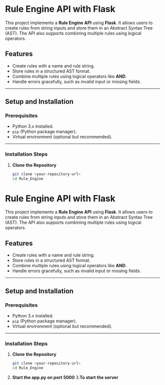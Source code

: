 # Rule Engine API with Flask

This project implements a **Rule Engine API** using **Flask**. It allows users to create rules from string inputs and store them in an Abstract Syntax Tree (AST). The API also supports combining multiple rules using logical operators.

## Features

- Create rules with a name and rule string.
- Store rules in a structured AST format.
- Combine multiple rules using logical operators like **AND**.
- Handle errors gracefully, such as invalid input or missing fields.

---

## Setup and Installation

### Prerequisites

- Python 3.x installed.
- `pip` (Python package manager).
- Virtual environment (optional but recommended).

---

### Installation Steps

1. **Clone the Repository**  
   ```bash
   git clone <your-repository-url>
   cd Rule_Engine
# Rule Engine API with Flask

This project implements a **Rule Engine API** using **Flask**. It allows users to create rules from string inputs and store them in an Abstract Syntax Tree (AST). The API also supports combining multiple rules using logical operators.

## Features

- Create rules with a name and rule string.
- Store rules in a structured AST format.
- Combine multiple rules using logical operators like **AND**.
- Handle errors gracefully, such as invalid input or missing fields.

---

## Setup and Installation

### Prerequisites

- Python 3.x installed.
- `pip` (Python package manager).
- Virtual environment (optional but recommended).

---

### Installation Steps

1. **Clone the Repository**  
   ```bash
   git clone <your-repository-url>
   cd Rule_Engine
2. **Start the app.py on port 5000**
3.**To start the server**

